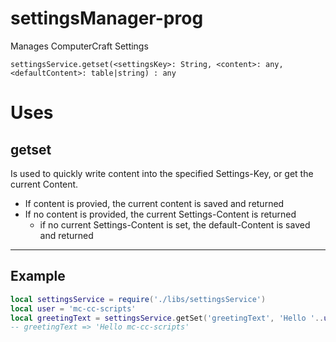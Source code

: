 # settingsManager-prog

Manages ComputerCraft Settings

`settingsService.getset(<settingsKey>: String, <content>: any, <defaultContent>: table|string) : any`

# Uses

## getset

  Is used to quickly write content into the specified Settings-Key, or get the current Content.

- If content is provied, the current content is saved and returned
- If no content is provided, the current Settings-Content is returned
  - if no current Settings-Content is set, the default-Content is saved and returned

---

## Example

```lua
local settingsService = require('./libs/settingsService')
local user = 'mc-cc-scripts'
local greetingText = settingsService.getSet('greetingText', 'Hello '..user, 'Hello User')
-- greetingText => 'Hello mc-cc-scripts'
```
